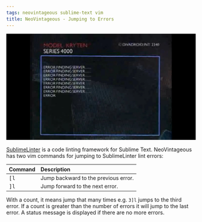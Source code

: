 ```yaml
---
tags: neovintageous sublime-text vim
title: NeoVintageous - Jumping to Errors
---
```


![Red Dwarf - Terrorform (1992)](/assets/red-dwarf.webp)

[SublimeLinter](https://packagecontrol.io/search/SublimeLinter) is a code linting framework for Sublime Text. NeoVintageous has two vim commands for jumping to SublimeLinter lint errors:

Command | Description
:------ | :----------
<kbd>[l</kbd> | Jump backward to the previous error.
<kbd>]l</kbd> | Jump forward to the next error.

With a count, it means jump that many times e.g. `3]l` jumps to the third error. If a count is greater than the number of errors it will jump to the last error. A status message is displayed if there are no more errors.
